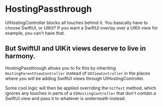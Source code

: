 # HostingPassthrough

UIHostingController blocks all touches behind it. You basically have to choose SwiftUI, or UIKit? If you want a SwiftUI overlay over a UIKit view for example, you can't have that.

## But SwiftUI and UIKit views deserve to live in harmony.

HostingPassthrough allows you to fix this by inheriting `HostingParentViewController` instead of `UIViewController` in the places where you will be adding SwiftUI views through UIHostingController.

Some cool logic will then be applied overriding the `hitTest` method, which ignores any touches in parts of a `UIHostingController` that don't contain a SwiftUI view and pass it to whatever is underneath instead.
